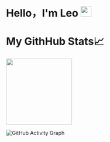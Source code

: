 # Hello，I'm Leo <img src="https://github.com/TheDudeThatCode/TheDudeThatCode/blob/master/Assets/Hi.gif" width="29px">



# My GithHub Stats📈
<img height="180em" src="https://github-readme-stats.vercel.app/api?username=jameslee-7&show_icons=true&hide_border=true&&count_private=true&include_all_commits=true" />

![GitHub Activity Graph](https://activity-graph.herokuapp.com/graph?username=jameslee-7&theme=dracula&hide_border=true)
<!--
- 🔭 I’m currently working on ...
- 🌱 I’m currently learning ...
- 👯 I’m looking to collaborate on ...
- 🤔 I’m looking for help with ...
- 💬 Ask me about ...
- 📫 How to reach me: ...
- 😄 Pronouns: ...
- ⚡ Fun fact: ...
-->
